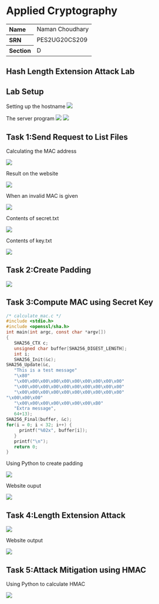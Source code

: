 # Applied Cryptography

<table style="width:100%">
  <tr>
    <th align="left">Name</th>
    <td>Naman Choudhary</td>
  </tr>
  <tr>
    <th align="left">SRN</th>
    <td>PES2UG20CS209</td>
  </tr>
  <tr>
    <th align="left">Section</th>
    <td>D</td>
  </tr>
</table>

## Hash Length Extension Attack Lab

## Lab Setup

Setting up the hostname
![](./SS/Task1/img1.jpg)

The server program
![](./SS/Task1/img2.jpg)
![](./SS/Task1/img3.jpg)


## Task 1:Send Request to List Files

Calculating the MAC address

![](./SS/Task1/img4.jpg)

Result on the website

![](./SS/Task1/img5.jpg)

When an invalid MAC is given

![](./SS/Task1/img6.jpg)

Contents of secret.txt

![](./SS/Task1/img7.jpg)

Contents of key.txt

![](./SS/Task1/img8.jpg)

## Task 2:Create Padding

![](./SS/Task2/img1.jpg)

## Task 3:Compute MAC using Secret Key

```c
/* calculate_mac.c */
#include <stdio.h>
#include <openssl/sha.h>
int main(int argc, const char *argv[])
{
   SHA256_CTX c;
   unsigned char buffer[SHA256_DIGEST_LENGTH];
   int i;
   SHA256_Init(&c);
SHA256_Update(&c,
   "This is a test message"
   "\x80"
   "\x00\x00\x00\x00\x00\x00\x00\x00\x00\x00"
   "\x00\x00\x00\x00\x00\x00\x00\x00\x00\x00"
   "\x00\x00\x00\x00\x00\x00\x00\x00\x00\x00"
"\x00\x00\x00"
   "\x00\x00\x00\x00\x00\x00\x00\xB0"
   "Extra message",
   64+13);
SHA256_Final(buffer, &c);
for(i = 0; i < 32; i++) {
     printf("%02x", buffer[i]);
   }
   printf("\n");
   return 0;
}
```

Using Python to create padding

![](./SS/Task3/img1.jpg)

Website ouput

![](./SS/Task3/img2.jpg)

## Task 4:Length Extension Attack

![](./SS/Task4/img1.jpg)

Website output

![](./SS/Task4/img2.jpg)

## Task 5:Attack Mitigation using HMAC

Using Python to calculate HMAC

![](./SS/Task5/img1.jpg)
